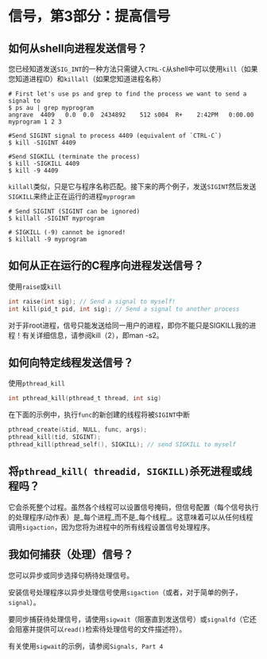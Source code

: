# 信号，第3部分：提高信号

## 如何从shell向进程发送信号？

您已经知道发送`SIG_INT`的一种方法只需键入`CTRL-C`从shell中可以使用`kill`（如果您知道进程ID）和`killall`（如果您知道进程名称）

```
# First let's use ps and grep to find the process we want to send a signal to
$ ps au | grep myprogram
angrave  4409   0.0  0.0  2434892    512 s004  R+    2:42PM   0:00.00 myprogram 1 2 3

#Send SIGINT signal to process 4409 (equivalent of `CTRL-C`)
$ kill -SIGINT 4409

#Send SIGKILL (terminate the process)
$ kill -SIGKILL 4409
$ kill -9 4409 
```

`killall`类似，只是它与程序名称匹配。接下来的两个例子，发送`SIGINT`然后发送`SIGKILL`来终止正在运行的进程`myprogram`

```
# Send SIGINT (SIGINT can be ignored)
$ killall -SIGINT myprogram

# SIGKILL (-9) cannot be ignored! 
$ killall -9 myprogram 
```

## 如何从正在运行的C程序向进程发送信号？

使用`raise`或`kill`

```c
int raise(int sig); // Send a signal to myself!
int kill(pid_t pid, int sig); // Send a signal to another process
```

对于非root进程，信号只能发送给同一用户的进程，即你不能只是SIGKILL我的进程！有关详细信息，请参阅kill（2），即man -s2。

## 如何向特定线程发送信号？

使用`pthread_kill`

```c
int pthread_kill(pthread_t thread, int sig)
```

在下面的示例中，执行`func`的新创建的线程将被`SIGINT`中断

```c
pthread_create(&tid, NULL, func, args);
pthread_kill(tid, SIGINT);
pthread_kill(pthread_self(), SIGKILL); // send SIGKILL to myself
```

## 将`pthread_kill( threadid, SIGKILL)`杀死进程或线程吗？

它会杀死整个过程。虽然各个线程可以设置信号掩码，但信号配置（每个信号执行的处理程序/动作表）是_每个进程_而不是_每个线程_。这意味着可以从任何线程调用`sigaction`，因为您将为进程中的所有线程设置信号处理程序。

## 我如何捕获（处理）信号？

您可以异步或同步选择句柄待处理信号。

安装信号处理程序以异步处理信号使用`sigaction`（或者，对于简单的例子，`signal`）。

要同步捕获待处理信号，请使用`sigwait`（阻塞直到发送信号）或`signalfd`（它还会阻塞并提供可以`read()`检索待处理信号的文件描述符）。

有关使用`sigwait`的示例，请参阅`Signals, Part 4`